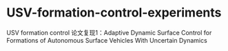 # USV-formation-control-experiments
USV formation control
论文复现1：Adaptive Dynamic Surface Control for Formations of Autonomous Surface Vehicles With Uncertain Dynamics
